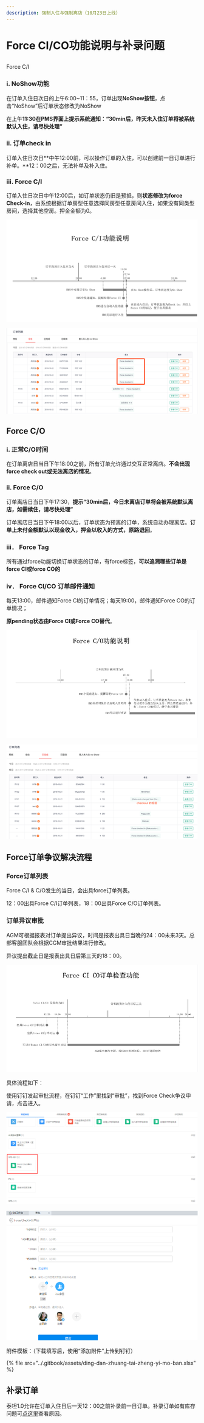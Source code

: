 ```yaml
---
description: 强制入住与强制离店（10月23日上线）
---
```


# Force CI/CO功能说明与补录问题

## 
  Force C/I

###         i.          NoShow功能

在订单入住日次日的上午6:00~11：55，订单出现**NoShow按钮**，点击“NoShow”后订单状态修改为NoShow

在上午**11:30在PMS界面上提示系统通知：“30min后，昨天未入住订单将被系统默认入住，请尽快处理”**

###        ii.          订单check in

订单入住日次日**中午12:00前，可以操作订单的入住，可以创建前一日订单进行补单。**12：00之后，无法补单及补入住。

###       iii.          Force C/I

订单入住日次日中午12:00后，如订单状态仍旧是预抵，则**状态修改为force Check-in**，由系统根据订单房型任意选择同房型任意房间入住，如果没有同类型房间，选择其他空房。押金金额为0。

![Force C/I&#x529F;&#x80FD;&#x8BF4;&#x660E;](../.gitbook/assets/image%20%2829%29.png)

![Force Checked In&#x6267;&#x884C;&#x540E;&#xFF0C;&#x5907;&#x6CE8;&#x680F;&#x51FA;&#x73B0;&#x5BF9;&#x5E94;&#x6807;&#x7B7E;](../.gitbook/assets/image%20%2813%29.png)

##  Force C/O

###   i.          正常C/O时间

在订单离店日当日下午18:00之前，所有订单允许通过交互正常离店。**不会出现force check out或无法离店的情况**。

###   ii.          Force C/O

订单离店日当日下午17:30，**提示“30min后，今日未离店订单将会被系统默认离店，如需续住，请尽快处理”**

订单离店日当日下午18:00以后，订单状态为预离的订单，系统自动办理离店。**订单上未付金额默认以现金收入，押金以收入的方式，原路退回**。

### iii． Force Tag

所有通过force功能切换订单状态的订单，有force标签，**可以追溯哪些订单是force CI或force CO的**

### iv． Force CI/CO 订单邮件通知

每天13:00，邮件通知Force CI的订单情况；每天19:00，邮件通知Force CO的订单情况；

**原pending状态由Force CI或Force CO替代**。

![Force C/O&#x529F;&#x80FD;&#x8BF4;&#x660E;](../.gitbook/assets/image%20%2820%29.png)

![Force Checked Out&#x6267;&#x884C;&#x540E;&#xFF0C;&#x5907;&#x6CE8;&#x680F;&#x51FA;&#x73B0;&#x76F8;&#x5E94;&#x6807;&#x7B7E;](../.gitbook/assets/image%20%2817%29.png)

## Force订单争议解决流程

### Force订单列表

Force C/I & C/O发生的当日，会出具force订单列表。

12：00出具Force C/I订单列表，18：00出具Force C/O订单列表。

### 订单异议审批

AGM可根据报表对订单提出异议，时间是报表出具日当晚的24：00未来3天。总部客服团队会根据CGM审批结果进行修改。

异议提出截止日是报表出具日后第三天的18：00。

![Force CI/CO&#x8BA2;&#x5355;&#x68C0;&#x67E5;&#x53CA;&#x4E89;&#x8BAE;&#x5BA1;&#x6279;](../.gitbook/assets/image%20%2814%29.png)

具体流程如下：

使用钉钉发起审批流程，在钉钉“工作”里找到“审批”，找到Force Check争议申请，点击进入。

![Force Check&#x4E89;&#x8BAE;&#x7533;&#x8BF7;](../.gitbook/assets/image%20%2834%29.png)

![&#x586B;&#x5199;&#x4E89;&#x8BAE;&#x7533;&#x8BF7;&#x4FE1;&#x606F;&#xFF0C;&#x9009;&#x62E9;&#x5BF9;&#x5E94;&#x57CE;&#x5E02;CGM&#x534F;&#x52A9;&#x7533;&#x8BF7;&#xFF0C;&#x70B9;&#x51FB;&#x201C;&#x63D0;&#x4EA4;&#x201D;&#x5373;&#x53EF;](../.gitbook/assets/image%20%289%29.png)

  
附件模板：（下载填写后，使用“添加附件”上传到钉钉）

{% file src="../.gitbook/assets/ding-dan-zhuang-tai-zheng-yi-mo-ban.xlsx" %}

## 补录订单

泰坦1.0允许在订单入住日后一天12：00之前补录前一日订单。补录订单如有库存问题可[点这里](https://oyo-china-pms-guideline.gitbook.io/taitan/ku-cun-xiang-guan-chang-jian-wen-ti#yi-shang-xian-jiu-dian-cun-zai-ku-cun-wen-ti-ru-he-jie-jue)查看原因。

